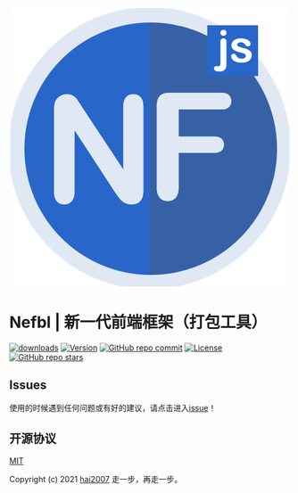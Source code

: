 <p align='center'>
    <a href='https://nefbl.github.io/pack' target='_blank'>
        <img src='./logo.png'>
    </a>
</p>

# Nefbl | 新一代前端框架（打包工具）

<p>
  <a href="https://hai2007.gitee.io/npm-downloads?interval=7&packages=@nefbl/pack"><img src="https://img.shields.io/npm/dm/@nefbl/pack.svg" alt="downloads"></a>
  <a href="https://www.npmjs.com/package/@nefbl/pack"><img src="https://img.shields.io/npm/v/@nefbl/pack.svg" alt="Version"></a>
  <a href="https://github.com/nefbl/pack/graphs/commit-activity" target='_blank'><img alt="GitHub repo commit" src="https://img.shields.io/github/last-commit/nefbl/pack"></a>
  <a href="https://github.com/nefbl/pack/blob/master/LICENSE"><img src="https://img.shields.io/npm/l/@nefbl/pack.svg" alt="License"></a>
  <a href="https://github.com/nefbl/pack" target='_blank'><img alt="GitHub repo stars" src="https://img.shields.io/github/stars/nefbl/pack?style=social"></a>
</p>

## Issues
使用的时候遇到任何问题或有好的建议，请点击进入[issue](https://github.com/nefbl/pack/issues)！

开源协议
---------------------------------------
[MIT](https://github.com/nefbl/pack/blob/master/LICENSE)

Copyright (c) 2021 [hai2007](https://hai2007.gitee.io/sweethome/) 走一步，再走一步。
